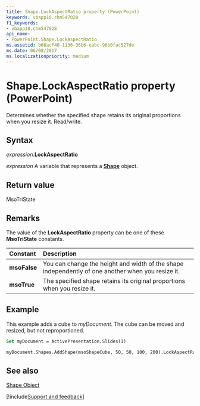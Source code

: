 ```yaml
---
title: Shape.LockAspectRatio property (PowerPoint)
keywords: vbapp10.chm547028
f1_keywords:
- vbapp10.chm547028
api_name:
- PowerPoint.Shape.LockAspectRatio
ms.assetid: b66acf40-1136-36b6-eabc-96b0fac527de
ms.date: 06/08/2017
ms.localizationpriority: medium
---
```



# Shape.LockAspectRatio property (PowerPoint)

Determines whether the specified shape retains its original proportions when you resize it. Read/write.


## Syntax

_expression_.**LockAspectRatio**

_expression_ A variable that represents a **[Shape](PowerPoint.Shape.md)** object.


## Return value

MsoTriState


## Remarks

The value of the **LockAspectRatio** property can be one of these **MsoTriState** constants.



|Constant|Description|
|:-----|:-----|
|**msoFalse**|You can change the height and width of the shape independently of one another when you resize it.|
|**msoTrue**| The specified shape retains its original proportions when you resize it.|

## Example

This example adds a cube to _myDocument_. The cube can be moved and resized, but not reproportioned.


```vb
Set myDocument = ActivePresentation.Slides(1)

myDocument.Shapes.AddShape(msoShapeCube, 50, 50, 100, 200).LockAspectRatio = msoTrue
```


## See also


[Shape Object](PowerPoint.Shape.md)

[!include[Support and feedback](~/includes/feedback-boilerplate.md)]